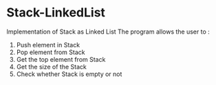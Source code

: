 # Stack-LinkedList
Implementation of Stack as Linked List
The program allows the user to :
1. Push element in Stack
2. Pop element from Stack
3. Get the top element from Stack
4. Get the size of the Stack
5. Check whether Stack is empty or not
